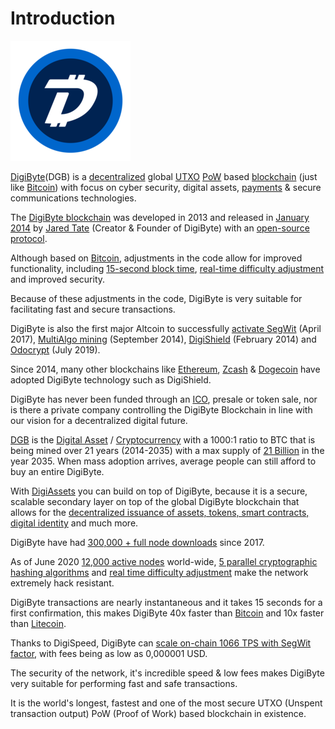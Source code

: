 # Introduction

![](.gitbook/assets/192x192.png)

[DigiByte](https://digibyte.io/)\(DGB\) is a [decentralized](https://en.wikipedia.org/wiki/Decentralization) global [UTXO](https://en.wikipedia.org/wiki/Unspent_transaction_output) [PoW](https://en.wikipedia.org/wiki/Proof_of_work) based [blockchain](https://en.wikipedia.org/wiki/Blockchain) \(just like [Bitcoin](https://en.wikipedia.org/wiki/Bitcoin)\) with focus on cyber security, digital assets, [payments](ecosystem/payment-gateways.md) & secure communications technologies.

The [DigiByte blockchain](https://digibyte.io/#blockchain) was developed in 2013 and released in [January 2014](https://bitcointalk.org/index.php?topic=408268.0) by [Jared Tate](https://dgbwiki.com/index.php?title=Original_author%28s%29) \(Creator & Founder of DigiByte\) with an [open-source protocol](https://osprotocol.com/).

Although based on [Bitcoin](https://en.wikipedia.org/wiki/Bitcoin), adjustments in the code allow for improved functionality, including [15-second block time](https://dgbwiki.com/index.php?title=DigiSpeed), [real-time difficulty adjustment](https://dgbwiki.com/index.php?title=DigiShield) and improved security.

Because of these adjustments in the code, DigiByte is very suitable for facilitating fast and secure transactions.

DigiByte is also the first major Altcoin to successfully [activate SegWit](https://twitter.com/digibytecoin/status/857995712843448320?lang=en) \(April 2017\), [MultiAlgo mining](https://dgbwiki.com/index.php?title=MultiAlgo) \(September 2014\), [DigiShield](https://dgbwiki.com/index.php?title=DigiShield) \(February 2014\) and [Odocrypt](https://dgbwiki.com/index.php?title=Odocrypt) \(July 2019\).

Since 2014, many other blockchains like [Ethereum](https://www.ethereum.org/), [Zcash](https://z.cash/) & [Dogecoin](https://dogecoin.com/) have adopted DigiByte technology such as DigiShield.

DigiByte has never been funded through an [ICO](https://en.wikipedia.org/wiki/Initial_coin_offering), presale or token sale, nor is there a private company controlling the DigiByte Blockchain in line with our vision for a decentralized digital future.

[DGB](https://dgbwiki.com/index.php?title=Cyptocurrency_%28DGB%29) is the [Digital Asset](https://en.wikipedia.org/wiki/Digital_asset) / [Cryptocurrency](https://en.wikipedia.org/wiki/Cryptocurrency) with a 1000:1 ratio to BTC that is being mined over 21 years \(2014-2035\) with a max supply of [21 Billion](https://dgbwiki.com/index.php?title=Why_so_many_coins%3F_21Billion) in the year 2035. When mass adoption arrives, average people can still afford to buy an entire DigiByte.

With [DigiAssets](https://dgbwiki.com/index.php?title=DigiAssets) you can build on top of DigiByte, because it is a secure, scalable secondary layer on top of the global DigiByte blockchain that allows for the [decentralized issuance of assets, tokens, smart contracts, digital identity](https://dgbwiki.com/index.php?title=What_makes_up_the_DigiByte_blockchain%3F) and much more.

DigiByte have had [300,000 + full node downloads](http://www.somsubhra.com/github-release-stats/?username=digibyte&repository=digibyte) since 2017.

As of June 2020 [12,000 active nodes](https://play.google.com/store/apps/details?id=com.noahseidman.digibytenodes) world-wide, [5 parallel cryptographic hashing algorithms](https://dgbwiki.com/index.php?title=DigiByte_Mining_Breakdown) and [real time difficulty adjustment](https://dgbwiki.com/index.php?title=DigiShield) make the network extremely hack resistant.

DigiByte transactions are nearly instantaneous and it takes 15 seconds for a first confirmation, this makes DigiByte 40x faster than [Bitcoin](https://en.wikipedia.org/wiki/Bitcoin) and 10x faster than [Litecoin](https://en.wikipedia.org/wiki/Litecoin).

Thanks to DigiSpeed, DigiByte can [scale on-chain 1066 TPS with SegWit factor](https://dgbwiki.com/index.php?title=DigiSpeed), with fees being as low as 0,000001 USD.

The security of the network, it's incredible speed & low fees makes DigiByte very suitable for performing fast and safe transactions.

It is the world's longest, fastest and one of the most secure UTXO \(Unspent transaction output\) PoW \(Proof of Work\) based blockchain in existence.


